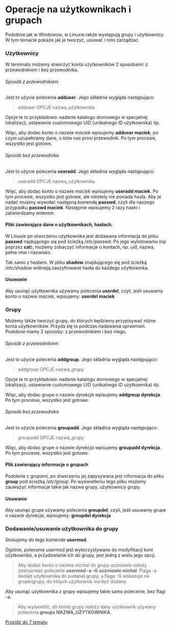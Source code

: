 # Operacje na użytkownikach i grupach

Podobnie jak w Windowsie, w Linuxie także występują grupy i użytkownicy. W tym temacie pokaże jak je tworzyć, usuwać i nimi zarządzać.

### Użytkownicy

W terminalu możemy stworzyć konta użytkowników 2 sposobami: z przewodnikiem i bez przewodnika.

###### Sposób z przewodnikiem

Jest to użycie polecenia **adduser**. Jego składnia wygląda następująco:

> adduser OPCJE nazwa_użytkownika

Opcje te to przykładowo: nadanie katalogu domowego w specjalnej lokalizacji, ustawienie customowego UID (unikalnego ID użytkownika) itp.

Więc, aby dodac konto o nazwie *maciek* wpisujemy **adduser maciek**, po czym uzupełniamy dane, o któe nas prosi przewodnik. Po tym procesie, wszystko jest gotowe.

###### Sposób bez przewodnika

Jest to użycie polecenia **useradd**. Jego składnia wygląda następująco:

> useradd OPCJE nazwa_użytkownika

Więc, aby dodac konto o nazwie *maciek* wpisujemy **useradd maciek**. Po tym procesie, wszystko jest gotowe, ale niestety nie posiada hasła. Aby je nadać musimy wywołać następną komendę **passwd**, czyli dla naszego przypadku **passwd maciek**. Następnie wpisujemy 2 razy hasło i zatwierdzamy enterem.

#### Pliki zawierające dane o użytkownikach, hasłach.

W Linuxie po stworzeniu użytkownika jest dodawana informacja do pliku **passwd** najdującego się pod ścieżką */etc/passwd*. Po jego wylistowaniu (np poprzez **cat**), możemy zobaczyć informacje o kontach, np. uid, nazwa, pełne imie i nazwisko.

Tak samo z hasłami. W pliku **shadow** znajdującego się pod ścieżką */etc/shadow* widnieją zaszyfrowane hasła do każdego użytkownika.

#### Usuwanie

Aby usunąć użytkownika używamy polecenia **userdel**, czyli, jeśli usuwamy konto o nazwie *maciek*, wpisujemy: **userdel maciek**

### Grupy

Możemy także tworzyć grupy, do których będziemy przypisywać różne konta użytkowników. Przyda się to podczas nadawania uprawnień. Podobnie mamy 2 sposoby: z przewodnikiem i bez niego.

###### Sposób z przewodnikiem

Jest to użycie polecenia **addgroup**. Jego składnia wygląda następująco:

> addgroup OPCJE nazwa_grupy

Opcje te to przykładowo: nadanie katalogu domowego w specjalnej lokalizacji, ustawienie customowego UID (unikalnego ID użytkownika) itp.

Więc, aby dodac grupe o nazwie *dyrekcja* wpisujemy **addgroup dyrekcja**. Po tym procesie, wszystko jest gotowe.

###### Sposób bez przewodnika

Jest to użycie polecenia **groupadd**. Jego składnia wygląda następująco:

> groupadd OPCJE nazwa_grupy

Więc, aby dodac grupe o nazwie *dyrekcja* wpisujemy **groupadd dyrekcja**. Po tym procesie, wszystko jest gotowe.

#### Plik zawierający informacje o grupach

Podobnie z grupami, po stworzeniu jej zapysywana jest informacja do pliku **group** pod ścieżką */etc/group*. Po wyświetleniu tego pliku możemy zauważyć informacje takie jak nazwa grupy, użytkownicy grupy.

#### Usuwanie

Aby usunąć grupe używamy polecenia **groupdel**, czyli, jeśli usuwamy grupe o nazwie *dyrekcja*, wpisujemy: **groupdel dyrekcja**

### Dodawanie/usuwanie użytkownika do grupy

Stosujemy do tego komende **usermod**.

Ogólnie, polecenie usermod jest wykorzystywane do modyfikacji kont użytkownikó, a przydzielanie ich do grupy, jest jedną z wielu jego opcji.

> Aby dodać konto o nazwie *michal* do grupy *uczniowie* należy zastosować polecenie **usermod -a -G uczniowie michal**. Flaga -a dodaje użytkownika do podanej grupy, a flaga -G wskazuje na grupe/grupy, do któych użytkownik ma być dodany.

Aby usunąć użytkownika z grupy wpisujemy takie samo polecenie, bez flagi -a.

> Aby wyświetlić, do której  grupy należy dany użytkownik używany polecenia **groups NAZWA_UŻYTKOWNIKA**.

[Przejdź do 7 tematu](/content/r2/t7)